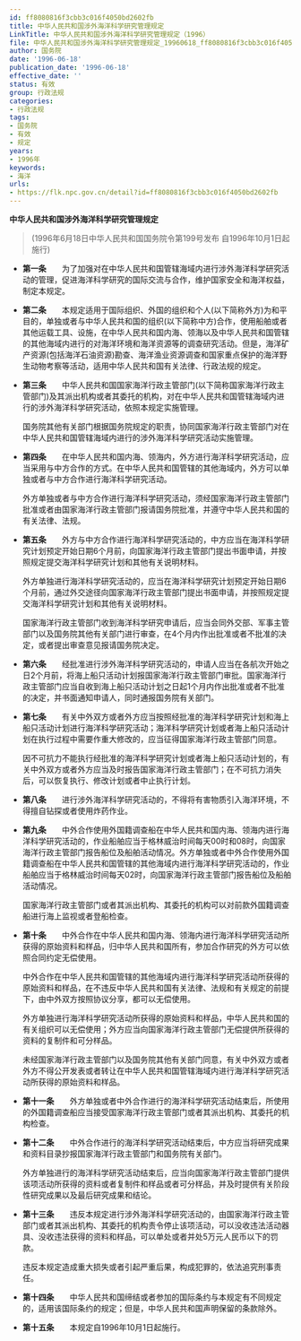```yaml
---
id: ff8080816f3cbb3c016f4050bd2602fb
title: 中华人民共和国涉外海洋科学研究管理规定
LinkTitle: 中华人民共和国涉外海洋科学研究管理规定（1996）
file: 中华人民共和国涉外海洋科学研究管理规定_19960618_ff8080816f3cbb3c016f4050bd2602fb.docx
author: 国务院
date: '1996-06-18'
publication_date: '1996-06-18'
effective_date: ''
status: 有效
group: 行政法规
categories:
- 行政法规
tags:
- 国务院
- 有效
- 规定
years:
- 1996年
keywords:
- 海洋
urls:
- https://flk.npc.gov.cn/detail?id=ff8080816f3cbb3c016f4050bd2602fb
---
```


**中华人民共和国涉外海洋科学研究管理规定**

> (1996年6月18日中华人民共和国国务院令第199号发布 自1996年10月1日起施行)

- **第一条**　　为了加强对在中华人民共和国管辖海域内进行涉外海洋科学研究活动的管理，促进海洋科学研究的国际交流与合作，维护国家安全和海洋权益，制定本规定。

- **第二条**　　本规定适用于国际组织、外国的组织和个人(以下简称外方)为和平目的，单独或者与中华人民共和国的组织(以下简称中方)合作，使用船舶或者其他运载工具、设施，在中华人民共和国内海、领海以及中华人民共和国管辖的其他海域内进行的对海洋环境和海洋资源等的调查研究活动。但是，海洋矿产资源(包括海洋石油资源)勘查、海洋渔业资源调查和国家重点保护的海洋野生动物考察等活动，适用中华人民共和国有关法律、行政法规的规定。

- **第三条**　　中华人民共和国国家海洋行政主管部门(以下简称国家海洋行政主管部门)及其派出机构或者其委托的机构，对在中华人民共和国管辖海域内进行的涉外海洋科学研究活动，依照本规定实施管理。

  国务院其他有关部门根据国务院规定的职责，协同国家海洋行政主管部门对在中华人民共和国管辖海域内进行的涉外海洋科学研究活动实施管理。

- **第四条**　　在中华人民共和国内海、领海内，外方进行海洋科学研究活动，应当采用与中方合作的方式。在中华人民共和国管辖的其他海域内，外方可以单独或者与中方合作进行海洋科学研究活动。

  外方单独或者与中方合作进行海洋科学研究活动，须经国家海洋行政主管部门批准或者由国家海洋行政主管部门报请国务院批准，并遵守中华人民共和国的有关法律、法规。

- **第五条**　　外方与中方合作进行海洋科学研究活动的，中方应当在海洋科学研究计划预定开始日期6个月前，向国家海洋行政主管部门提出书面申请，并按照规定提交海洋科学研究计划和其他有关说明材料。

  外方单独进行海洋科学研究活动的，应当在海洋科学研究计划预定开始日期6个月前，通过外交途径向国家海洋行政主管部门提出书面申请，并按照规定提交海洋科学研究计划和其他有关说明材料。

  国家海洋行政主管部门收到海洋科学研究申请后，应当会同外交部、军事主管部门以及国务院其他有关部门进行审查，在4个月内作出批准或者不批准的决定，或者提出审查意见报请国务院决定。

- **第六条**　　经批准进行涉外海洋科学研究活动的，申请人应当在各航次开始之日2个月前，将海上船只活动计划报国家海洋行政主管部门审批。国家海洋行政主管部门应当自收到海上船只活动计划之日起1个月内作出批准或者不批准的决定，并书面通知申请人，同时通报国务院有关部门。

- **第七条**　　有关中外双方或者外方应当按照经批准的海洋科学研究计划和海上船只活动计划进行海洋科学研究活动；海洋科学研究计划或者海上船只活动计划在执行过程中需要作重大修改的，应当征得国家海洋行政主管部门同意。

  因不可抗力不能执行经批准的海洋科学研究计划或者海上船只活动计划的，有关中外双方或者外方应当及时报告国家海洋行政主管部门；在不可抗力消失后，可以恢复执行、修改计划或者中止执行计划。

- **第八条**　　进行涉外海洋科学研究活动的，不得将有害物质引入海洋环境，不得擅自钻探或者使用炸药作业。

- **第九条**　　中外合作使用外国籍调查船在中华人民共和国内海、领海内进行海洋科学研究活动的，作业船舶应当于格林威治时间每天00时和08时，向国家海洋行政主管部门报告船位及船舶活动情况。外方单独或者中外合作使用外国籍调查船在中华人民共和国管辖的其他海域内进行海洋科学研究活动的，作业船舶应当于格林威治时间每天02时，向国家海洋行政主管部门报告船位及船舶活动情况。

  国家海洋行政主管部门或者其派出机构、其委托的机构可以对前款外国籍调查船进行海上监视或者登船检查。

- **第十条**　　中外合作在中华人民共和国内海、领海内进行海洋科学研究活动所获得的原始资料和样品，归中华人民共和国所有，参加合作研究的外方可以依照合同约定无偿使用。

  中外合作在中华人民共和国管辖的其他海域内进行海洋科学研究活动所获得的原始资料和样品，在不违反中华人民共和国有关法律、法规和有关规定的前提下，由中外双方按照协议分享，都可以无偿使用。

  外方单独进行海洋科学研究活动所获得的原始资料和样品，中华人民共和国的有关组织可以无偿使用；外方应当向国家海洋行政主管部门无偿提供所获得的资料的复制件和可分样品。

  未经国家海洋行政主管部门以及国务院其他有关部门同意，有关中外双方或者外方不得公开发表或者转让在中华人民共和国管辖海域内进行海洋科学研究活动所获得的原始资料和样品。

- **第十一条**　　外方单独或者中外合作进行的海洋科学研究活动结束后，所使用的外国籍调查船应当接受国家海洋行政主管部门或者其派出机构、其委托的机构检查。

- **第十二条**　　中外合作进行的海洋科学研究活动结束后，中方应当将研究成果和资料目录抄报国家海洋行政主管部门和国务院有关部门。

  外方单独进行的海洋科学研究活动结束后，应当向国家海洋行政主管部门提供该项活动所获得的资料或者复制件和样品或者可分样品，并及时提供有关阶段性研究成果以及最后研究成果和结论。

- **第十三条**　　违反本规定进行涉外海洋科学研究活动的，由国家海洋行政主管部门或者其派出机构、其委托的机构责令停止该项活动，可以没收违法活动器具、没收违法获得的资料和样品，可以单处或者并处5万元人民币以下的罚款。

  违反本规定造成重大损失或者引起严重后果，构成犯罪的，依法追究刑事责任。

- **第十四条**　　中华人民共和国缔结或者参加的国际条约与本规定有不同规定的，适用该国际条约的规定；但是，中华人民共和国声明保留的条款除外。

- **第十五条**　　本规定自1996年10月1日起施行。
